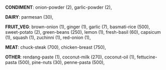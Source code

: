 
**CONDIMENT**:
onion-powder (2), 
garlic-powder (2), 

**DAIRY**:
parmesan (30), 

**FRUIT_VEG**:
brown-onion (1), 
ginger (1), 
garlic (7), 
basmati-rice (500), 
sweet-potato (2), 
green-beans (250), 
lemon (1), 
fresh-basil (60), 
capsicum (1), 
squash (1), 
zuchinni (1), 
red-onion (1), 

**MEAT**:
chuck-steak (700), 
chicken-breast (750), 

**OTHER**:
rendang-paste (1), 
coconut-milk (270), 
coconut-oil (1), 
fettucine-pasta (500), 
pine-nuts (30), 
penne-pasta (500), 
